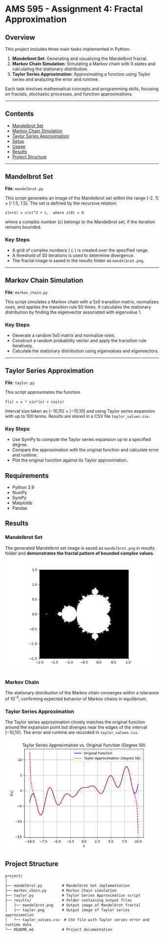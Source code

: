# AMS 595 - Assignment 4: Fractal Approximation

## Overview

This project includes three main tasks implemented in Python:
1. **Mandelbrot Set**: Generating and visualizing the Mandelbrot fractal.
2. **Markov Chain Simulation**: Simulating a Markov chain with 5 states and calculating the stationary distribution.
3. **Taylor Series Approximation**: Approximating a function using Taylor series and analyzing the error and runtime.

Each task involves mathematical concepts and programming skills, focusing on fractals, stochastic processes, and function approximations.

---

## Contents

- [Mandelbrot Set](#mandelbrot-set)
- [Markov Chain Simulation](#markov-chain-simulation)
- [Taylor Series Approximation](#taylor-series-approximation)
- [Setup](#setup)
- [Usage](#usage)
- [Results](#results)
- [Project Structure](#project-structure)

---

## Mandelbrot Set

**File**: `mandelbrot.py`

This script generates an image of the Mandelbrot set within the range [-2, 1] &times; [-1.5, 1.5]. The set is defined by the recursive relation:
~~~
z(n+1) = z(n)^2 + c,  where z(0) = 0
~~~
where a complex number \(c\) belongs to the Mandelbrot set, if the iteration remains bounded.

### Key Steps
- A grid of complex numbers \( c \) is created over the specified range.
- A threshold of 50 iterations is used to determine divergence.
- The fractal image is saved in the results folder as `mandelbrot.png`.

---

## Markov Chain Simulation

**File**: `markov_chain.py`

This script simulates a Markov chain with a 5x5 transition matrix, normalizes rows, and applies the transition rule 50 times. It calculates the stationary distribution by finding the eigenvector associated with eigenvalue 1.

### Key Steps
- Generate a random 5x5 matrix and normalize rows.
- Construct a random probability vector and apply the transition rule iteratively.
- Calculate the stationary distribution using eigenvalues and eigenvectors.

---

## Taylor Series Approximation

**File**: `taylor.py`

This script approximates the function 

`f(x) = x * sin²(x) + cos(x)`

Interval size taken as [−10,10] &times; [−10,10] and using Taylor series expansion with up to 100 terms. Results are stored in a CSV file `taylor_values.csv`.

### Key Steps
- Use SymPy to compute the Taylor series expansion up to a specified degree.
- Compare the approximation with the original function and calculate error and runtime.
- Plot the original function against its Taylor approximation.

## Requirements

- Python 3.9
- NumPy
- SymPy
- Matplotlib
- Pandas

## Results

### Mandelbrot Set
The generated Mandelbrot set image is saved as `mandelbrot.png` in results folder and **demonstrates the fractal pattern of bounded complex values**.
![mandelbrot_set_image](results/mandelbrot.png)

### Markov Chain
The stationary distribution of the Markov chain converges within a tolerance of 10<sup>-5</sup>, confirming expected behavior of Markov chains in equilibrium.

### Taylor Series Approximation
The Taylor series approximation closely matches the original function around the expansion point but diverges near the edges of the interval 
[−10,10]. The error and runtime are recorded in `taylor_values.csv`.
![taylor_approximation_image](results/taylor_approximation.png)

## Project Structure

```
project/
│
├── mandelbrot.py         # Mandelbrot Set implementation
├── markov_chain.py       # Markov Chain simulation
├── taylor.py             # Taylor Series Approximation script
├── results/              # Folder containing output files
│   ├── mandelbrot.png    # Output image of Mandelbrot fractal
│   ├── taylor.png        # Output image of Taylor series approximation
│   └── taylor_values.csv  # CSV file with Taylor series error and runtime data
└── README.md             # Project documentation
```